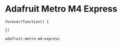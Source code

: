 # Adafruit Metro M4 Express

```blocks
forever(function() {

})
```

```package
adafruit-metro-m4-express
```